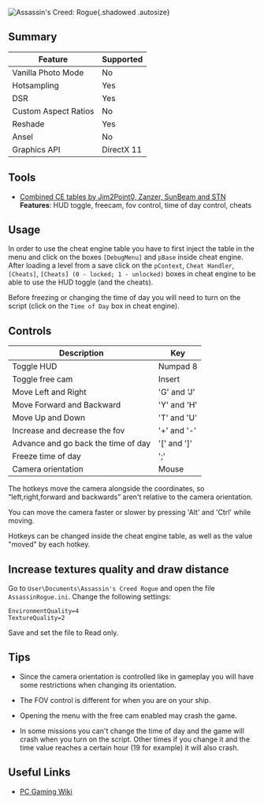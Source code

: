 ![Assassin's Creed: Rogue](Images\ac_rogue.png "Shot by Originalnicodr"){.shadowed .autosize}
 
## Summary
 
Feature | Supported
--|--
Vanilla Photo Mode | No
Hotsampling | Yes
DSR | Yes
Custom Aspect Ratios | No
Reshade | Yes
Ansel | No
Graphics API | DirectX 11
 
## Tools
 
* [Combined CE tables by Jim2Point0, Zanzer, SunBeam and STN](..\CheatTables\ac_rogue_merged.ct)  
**Features**: HUD toggle, freecam, fov control, time of day control, cheats
 
 
## Usage

In order to use the cheat engine table you have to first inject the table in the menu and click on the boxes `[DebugMenu]` and `pBase` inside cheat engine. After loading a level from a save click on the `pContext`, `Cheat Handler`, `[Cheats]`, `[Cheats] (0 - locked; 1 - unlocked)` boxes in cheat engine to be able to use the HUD toggle (and the cheats).

Before freezing or changing the time of day you will need to turn on the script (click on the `Time of Day` box in cheat engine).

## Controls

Description | Key
--|--
Toggle HUD | Numpad 8
Toggle free cam | Insert
Move Left and Right | 'G' and 'J'
Move Forward and Backward | 'Y' and 'H'
Move Up and Down | 'T' and 'U'
Increase and decrease the fov | '+' and '-'
Advance and go back the time of day | '[' and ']'
Freeze time of day | ';'
Camera orientation | Mouse

The hotkeys move the camera alongside the coordinates, so “left,right,forward and backwards” aren't relative to the camera orientation.

You can move the camera faster or slower by pressing 'Alt' and 'Ctrl' while moving. 

Hotkeys can be changed inside the cheat engine table, as well as the value "moved" by each hotkey.

## Increase textures quality and draw distance

Go to `User\Documents\Assassin's Creed Rogue` and open the file `AssassinRogue.ini`. Change the following settings:

```
EnvironmentQuality=4
TextureQuality=2
```
Save and set the file to Read only.

## Tips

- Since the camera orientation is controlled like in gameplay you will have some restrictions when changing its orientation.

- The FOV control is different for when you are on your ship.

- Opening the menu with the free cam enabled may crash the game.

- In some missions you can't change the time of day and the game will crash when you turn on the script. Other times if you change it and the time value reaches a certain hour (19 for example) it will also crash.
 
## Useful Links
 
* [PC Gaming Wiki](https://www.pcgamingwiki.com/wiki/Assassin%27s_Creed_Rogue)